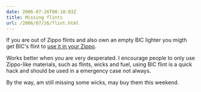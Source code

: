 ```yaml
---
date: 2006-07-26T00:18:03Z
title: Missing flints
url: /2006/07/26/flint.html
---
```


<p>If you are out of Zippo flints and also own an empty BIC lighter you migth get BIC's flint to <a href="http://www.instructables.com/id/EZE56UWUHSEP287K7Q/">use it in your Zippo</a>.</p>
<p>Works better when you are very desperated. I encourage people to only use Zippo-like materials, such as flints, wicks and fuel, using BIC flint is a quick hack and should be used in a emergency case not always.</p>
<p>By the way, am still missing some wicks, may buy them this weekend.</p>
